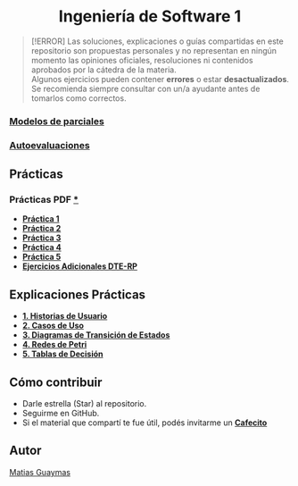 <h1 align="center"> Ingeniería de Software 1 </h1>

> [!ERROR]
> Las soluciones, explicaciones o guías compartidas en este repositorio son propuestas personales y no representan en ningún momento las opiniones oficiales, resoluciones ni contenidos aprobados por la cátedra de la materia.  
> Algunos ejercicios pueden contener **errores** o estar **desactualizados**. Se recomienda siempre consultar con un/a ayudante antes de tomarlos como correctos. 

### [**Modelos de parciales**](https://github.com/MatiasGuaymas/INGE-1/tree/main/Parciales)
### [**Autoevaluaciones**](https://github.com/MatiasGuaymas/INGE-1/tree/main/Autoevaluaciones)

## Prácticas 
### Prácticas PDF [*](https://github.com/MatiasGuaymas/INGE-1/tree/main/Practicas%20PDF)
* [**Práctica 1**](https://github.com/MatiasGuaymas/INGE-1/tree/main/Resoluciones/Practica%201)
* [**Práctica 2**](https://github.com/MatiasGuaymas/INGE-1/tree/main/Resoluciones/Practica%202)
* [**Práctica 3**](https://github.com/MatiasGuaymas/INGE-1/tree/main/Resoluciones/Practica%203)
* [**Práctica 4**](https://github.com/MatiasGuaymas/INGE-1/tree/main/Resoluciones/Practica%204)
* [**Práctica 5**](https://github.com/MatiasGuaymas/INGE-1/tree/main/Resoluciones/Practica%205)
* [**Ejercicios Adicionales DTE-RP**](https://github.com/MatiasGuaymas/INGE-1/blob/main/Practicas%20PDF/Ejercicios%20adicionales%20DTE%20y%20Redes%20de%20Petri.pdf)

## Explicaciones Prácticas
* [**1. Historias de Usuario**](https://github.com/MatiasGuaymas/INGE-1/blob/main/Explicaciones/1.%20Explicaci%C3%B3n-HU-2024.pdf)
* [**2. Casos de Uso**](https://github.com/MatiasGuaymas/INGE-1/blob/main/Explicaciones/2.%20Explicacion-CU-2024.pptx)
* [**3. Diagramas de Transición de Estados**](https://github.com/MatiasGuaymas/INGE-1/blob/main/Explicaciones/3.%20Explicacion-DTE-2024.pdf)
* [**4. Redes de Petri**](https://github.com/MatiasGuaymas/INGE-1/blob/main/Explicaciones/4.%20Explicacion-RP-2024.pptx)
* [**5. Tablas de Decisión**](https://github.com/MatiasGuaymas/INGE-1/blob/main/Explicaciones/5.%20Explicacion-TD-2024.pdf)

## Cómo contribuir
* Darle estrella (Star) al repositorio.
* Seguirme en GitHub.
* Si el material que compartí te fue útil, podés invitarme un **[Cafecito](https://cafecito.app/matiasguaymas)**

## Autor

[Matias Guaymas](https://www.linkedin.com/in/matiasguaymas/)
